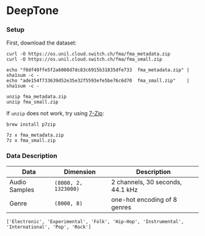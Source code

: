 # DeepTone

### Setup

First, download the dataset:
```
curl -O https://os.unil.cloud.switch.ch/fma/fma_metadata.zip
curl -O https://os.unil.cloud.switch.ch/fma/fma_small.zip

echo "f0df49ffe5f2a6008d7dc83c6915b31835dfe733  fma_metadata.zip" | sha1sum -c -
echo "ade154f733639d52e35e32f5593efe5be76c6d70  fma_small.zip"    | sha1sum -c -

unzip fma_metadata.zip
unzip fma_small.zip
```

If `unzip` does not work, try using [7-Zip](https://www.7-zip.org/):
```
brew install p7zip

7z x fma_metadata.zip
7z x fma_small.zip
```

### Data Description

Data | Dimension | Description
--- | --- | ---
Audio Samples | `(8000, 2, 1323000)` | 2 channels, 30 seconds, 44.1 kHz
Genre | `(8000, 8)` | one-hot encoding of 8 genres

```
['Electronic', 'Experimental', 'Folk', 'Hip-Hop', 'Instrumental', 'International', 'Pop', 'Rock']
```
